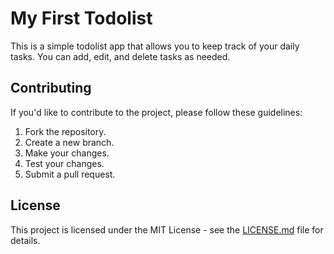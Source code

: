 # My First Todolist
This is a simple todolist app that allows you to keep track of your daily tasks. You can add, edit, and delete tasks as needed.

## Contributing

If you'd like to contribute to the project, please follow these guidelines:

1. Fork the repository.
2. Create a new branch.
3. Make your changes.
4. Test your changes.
5. Submit a pull request.

## License

This project is licensed under the MIT License - see the [LICENSE.md](LICENSE.md) file for details.
